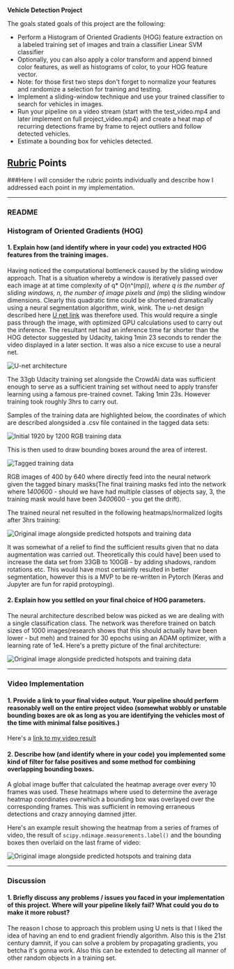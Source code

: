 **Vehicle Detection Project**

The goals stated goals of this project are the following:

* Perform a Histogram of Oriented Gradients (HOG) feature extraction on a labeled training set of images and train a classifier Linear SVM classifier
* Optionally, you can also apply a color transform and append binned color features, as well as histograms of color, to your HOG feature vector. 
* Note: for those first two steps don't forget to normalize your features and randomize a selection for training and testing.
* Implement a sliding-window technique and use your trained classifier to search for vehicles in images.
* Run your pipeline on a video stream (start with the test_video.mp4 and later implement on full project_video.mp4) and create a heat map of recurring detections frame by frame to reject outliers and follow detected vehicles.
* Estimate a bounding box for vehicles detected.

[//]: # (Image References)
[image1]: ./report_images/u-net-architecture.png
[image2]: ./report_images/training_data.png
[image3]: ./report_images/more_training_data2.png
[image4]: ./report_images/Predictions.png
[image5]: ./report_images/Network_Architecture.png
[image6]: ./report_images/last_frame.png
[image7]: ./examples/output_bboxes.png
[video1]: ./project_video.mp4

## [Rubric](https://review.udacity.com/#!/rubrics/513/view) Points
###Here I will consider the rubric points individually and describe how I addressed each point in my implementation.  

---
### README
### Histogram of Oriented Gradients (HOG)

#### 1. Explain how (and identify where in your code) you extracted HOG features from the training images.

Having noticed the computational bottleneck caused by the sliding window approach. That is a situation whereby a window is iteratively passed
over each image at at time complexity of q* O(n^(m*p)), where q is the number of sliding windows,
n, the number of image pixels and (m*p) the sliding window dimensions.
Clearly this quadratic time could be shortened dramatically using a neural segmentation algorithm, wink, wink. 
The u-net design described here [U net link](http://lmb.informatik.uni-freiburg.de/people/ronneber/u-net/) was therefore used. This would require
a single pass through the image, with optimized GPU calculations used to carry out the inference.
The resultant net had an inference time far shorter than the HOG detector suggested by Udacity, taking 1min 23
seconds to render the video displayed in a later section. It was also a nice excuse to use a neural net.
 
![U-net architecture][image1]

The 33gb Udacity training set alongside the CrowdAi data was sufficient enough to serve as a sufficient training set without need
to apply transfer learning using a famous pre-trained covnet. Taking 1min 23s. However training took roughly 3hrs to carry out.

Samples of the training data are highlighted below, the coordinates of which are described alongsided a .csv file 
contained in the tagged data sets:

![Initial 1920 by 1200 RGB training data][image2]

This is then used to draw bounding boxes around the area of interest.

![Tagged training data][image3]

RGB images of 400 by 640 where directly feed into the neural network given the tagged binary masks(The final training masks fed into the network where 1*400*600 - should we have had multiple classes of objects
say, 3, the training mask would have been 3*400*600 - you get the drift).


The trained neural net resulted in the following heatmaps/normalized logits after 3hrs training:

![Original image alongside predicted hotspots and training data][image4]

It was somewhat of a relief to find  the sufficient results given that no data augmentation was carried out. Theoretically this could have]
been used to increase the data set from 33GB to 100GB - by adding shadows, random rotations etc. 
This would have most certaintly resulted in better segmentation, however this is
a MVP to be re-written in Pytorch (Keras and Jupyter are fun for rapid protoyping).

#### 2. Explain how you settled on your final choice of HOG parameters.

The neural architecture described below was picked as we are dealing with a single classification class. 
The network was therefore trained on batch sizes of 1000 images(research shows that this should actually have been lower - but meh) 
and trained for 30 epochs using an ADAM optimizer, with a learning rate of 1e4. Here's a pretty picture of the final architecture:

![Original image alongside predicted hotspots and training data][image5]

---

### Video Implementation

#### 1. Provide a link to your final video output.  Your pipeline should perform reasonably well on the entire project video (somewhat wobbly or unstable bounding boxes are ok as long as you are identifying the vehicles most of the time with minimal false positives.)
Here's a [link to my video result](./project_video_output.mp4)


#### 2. Describe how (and identify where in your code) you implemented some kind of filter for false positives and some method for combining overlapping bounding boxes.

A global image buffer that calculated the heatmap average over every 10 frames was used. These heatmaps where used to determine the average heatmap coordinates overwhich a bounding box was overlayed over the corresponding frames. 
This was sufficient in removing erraneous detections and crazy annoying damned jitter.

Here's an example result showing the heatmap from a series of frames of video, the result of `scipy.ndimage.measurements.label()` and the bounding boxes then overlaid on the last frame of video:

![Original image alongside predicted hotspots and training data][image6]

---

### Discussion

#### 1. Briefly discuss any problems / issues you faced in your implementation of this project.  Where will your pipeline likely fail?  What could you do to make it more robust?

The reason I chose to approach this problem using U nets is that I liked the idea of having an end to end gradient friendly algorithm. 
Also this is the 21st century damnit, if you can solve a problem by propagating gradients, you betcha it's gonna work. Also this can be extended to detecting all manner of other random objects in a training set.

